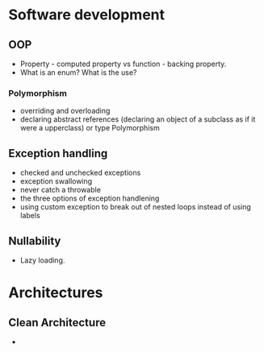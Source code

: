 # Software development

## OOP

- Property - computed property vs function - backing property.
- What is an enum? What is the use?

### Polymorphism

- overriding and overloading
- declaring abstract references (declaring an object of a subclass as if it were 
  a upperclass) or type Polymorphism

## Exception handling

- checked and unchecked exceptions
- exception swallowing
- never catch a throwable
- the three options of exception handlening
- using custom exception to break out of nested loops instead of using labels

## Nullability 

- Lazy loading.

# Architectures

## Clean Architecture

- 
